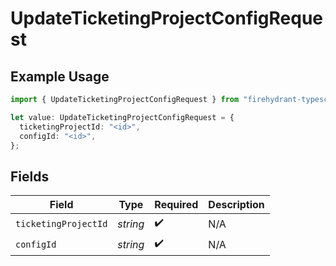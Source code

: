 # UpdateTicketingProjectConfigRequest

## Example Usage

```typescript
import { UpdateTicketingProjectConfigRequest } from "firehydrant-typescript-sdk/models/operations";

let value: UpdateTicketingProjectConfigRequest = {
  ticketingProjectId: "<id>",
  configId: "<id>",
};
```

## Fields

| Field                | Type                 | Required             | Description          |
| -------------------- | -------------------- | -------------------- | -------------------- |
| `ticketingProjectId` | *string*             | :heavy_check_mark:   | N/A                  |
| `configId`           | *string*             | :heavy_check_mark:   | N/A                  |